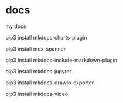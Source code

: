 # docs
my docs


pip3 install mkdocs-charts-plugin

pip3 install mdx_spanner

pip3 install mkdocs-include-markdown-plugin

pip3 install mkdocs-jupyter

pip3 install mkdocs-drawio-exporter

pip3 install mkdocs-video
